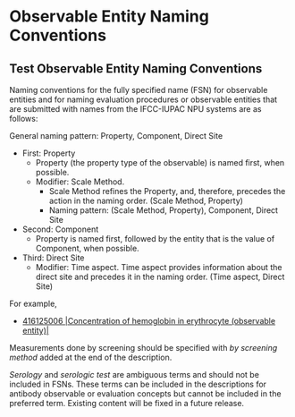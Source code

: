 # Observable Entity Naming Conventions

## Test Observable Entity Naming Conventions

Naming conventions for the fully specified name (FSN) for observable entities and for naming evaluation procedures or observable entities that are submitted with names from the IFCC-IUPAC NPU systems are as follows:

General naming pattern: Property, Component, Direct Site

  * First: Property
    * Property (the property type of the observable) is named first, when possible.
    * Modifier: Scale Method.
      * Scale Method refines the Property, and, therefore, precedes the action in the naming order. (Scale Method, Property)
      * Naming pattern: (Scale Method, Property), Component, Direct Site
  * Second: Component
    * Property is named first, followed by the entity that is the value of Component, when possible.
  * Third: Direct Site
    * Modifier: Time aspect. Time aspect provides information about the direct site and precedes it in the naming order. (Time aspect, Direct Site) 

For example,

* [416125006 |Concentration of hemoglobin in erythrocyte (observable entity)|](http://snomed.info/id/416125006)

  

Measurements done by screening should be specified with  _by screening method_ added at the end of the description.

  

_Serology_ and _serologic test_ are ambiguous terms and should not be included in FSNs. These terms can be included in the descriptions for antibody observable or evaluation concepts but cannot be included in the preferred term. Existing content will be fixed in a future release.
